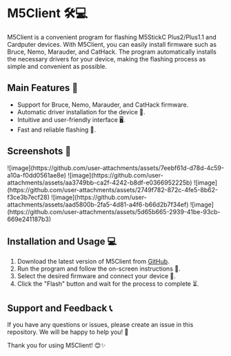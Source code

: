 <!DOCTYPE html>
<html lang="en">
<head>
    <meta charset="UTF-8">
    <meta name="viewport" content="width=device-width, initial-scale=1.0">
</head>
<body>
    <h1>M5Client 🛠️💻</h1>
    <p>M5Client is a convenient program for flashing M5StickC Plus2/Plus1.1 and Cardputer devices. With M5Client, you can easily install firmware such as Bruce, Nemo, Marauder, and CatHack. The program automatically installs the necessary drivers for your device, making the flashing process as simple and convenient as possible.</p>
    <h2>Main Features 🌟</h2>
    <ul>
        <li>Support for Bruce, Nemo, Marauder, and CatHack firmware.</li>
        <li>Automatic driver installation for the device 🔧.</li>
        <li>Intuitive and user-friendly interface 🖥️.</li>
        <li>Fast and reliable flashing 🚀.</li>
    </ul>
    <h2>Screenshots 📸</h2>
    <p>
![image](https://github.com/user-attachments/assets/7eebf61d-d78d-4c59-a10a-f0dd0561ae8e)
![image](https://github.com/user-attachments/assets/aa3749bb-ca2f-4242-b8df-e0366952225b)
![image](https://github.com/user-attachments/assets/2749f782-872c-4fe5-8b62-f3ce3b7ecf28)
![image](https://github.com/user-attachments/assets/aad5800b-2fa5-4d81-a4f6-b66d2b7f34ef)
![image](https://github.com/user-attachments/assets/5d65b665-2939-41be-93cb-669e241187b3)
    </p>
    <h2>Installation and Usage 💻</h2>
    <ol>
        <li>Download the latest version of M5Client from <a href="https://github.com/Sonys9/M5Tool/releases/tag/3.6">GitHub</a>.</li>
        <li>Run the program and follow the on-screen instructions 📜.</li>
        <li>Select the desired firmware and connect your device 🔗.</li>
        <li>Click the "Flash" button and wait for the process to complete ⏳.</li>
    </ol>
    <h2>Support and Feedback 📞</h2>
    <p>If you have any questions or issues, please create an issue in this repository. We will be happy to help you! 🤝</p>
    <p>Thank you for using M5Client! 😊✨</p>
</body>
</html>


